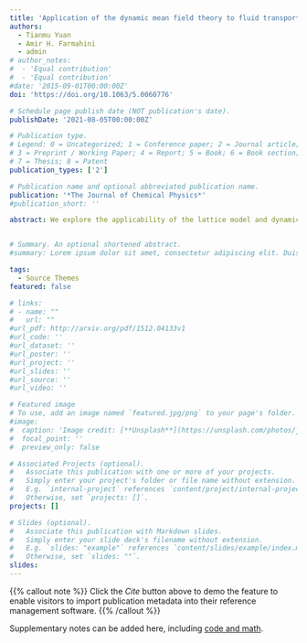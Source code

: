 ```yaml
---
title: 'Application of the dynamic mean field theory to fluid transport in slit pores'
authors:
  - Tianmu Yuan
  - Amir H. Farmahini
  - admin
# author_notes:
#  - 'Equal contribution'
#  - 'Equal contribution'
#date: '2015-09-01T00:00:00Z'
doi: 'https://doi.org/10.1063/5.0060776'

# Schedule page publish date (NOT publication's date).
publishDate: '2021-08-05T00:00:00Z'

# Publication type.
# Legend: 0 = Uncategorized; 1 = Conference paper; 2 = Journal article;
# 3 = Preprint / Working Paper; 4 = Report; 5 = Book; 6 = Book section;
# 7 = Thesis; 8 = Patent
publication_types: ['2']

# Publication name and optional abbreviated publication name.
publication: '*The Journal of Chemical Physics*'
#publication_short: ''

abstract: We explore the applicability of the lattice model and dynamic mean field theory as a computationally efficient tool to study transport across heterogeneous porous media, such as mixed matrix membranes. As a starting point and to establish some basic definitions of properties analogous to those in the off-lattice systems, we consider transport across simple models of porous materials represented by a slit pore in a chemical potential gradient. Using this simple model, we investigate the distribution of density and flux under steady state conditions, define the permeability across the system, and explore how this property depends on the length of the pore and the solid–fluid interactions. Among other effects, we observe that the flux in the system goes through a maximum as the solid–fluid interaction is varied from weak to strong. This effect is dominated by the behavior of the fluid near the walls and is also confirmed by off-lattice molecular dynamics simulations. We further extend this study to explore transport across heterogeneous slit pore channels composed of two solids with different values of solid–fluid interaction strengths. We demonstrate that the lattice models and dynamic mean field theory provide a useful framework to pose questions on the accuracy and applicability of the classical theories of transport across heterogeneous porous systems.


# Summary. An optional shortened abstract.
#summary: Lorem ipsum dolor sit amet, consectetur adipiscing elit. Duis posuere tellus ac convallis placerat. Proin tincidunt magna sed ex sollicitudin condimentum.

tags:
  - Source Themes
featured: false

# links:
# - name: ""
#   url: ""
#url_pdf: http://arxiv.org/pdf/1512.04133v1
#url_code: ''
#url_dataset: ''
#url_poster: ''
#url_project: ''
#url_slides: ''
#url_source: ''
#url_video: ''

# Featured image
# To use, add an image named `featured.jpg/png` to your page's folder.
#image:
#  caption: 'Image credit: [**Unsplash**](https://unsplash.com/photos/jdD8gXaTZsc)'
#  focal_point: ''
#  preview_only: false

# Associated Projects (optional).
#   Associate this publication with one or more of your projects.
#   Simply enter your project's folder or file name without extension.
#   E.g. `internal-project` references `content/project/internal-project/index.md`.
#   Otherwise, set `projects: []`.
projects: []

# Slides (optional).
#   Associate this publication with Markdown slides.
#   Simply enter your slide deck's filename without extension.
#   E.g. `slides: "example"` references `content/slides/example/index.md`.
#   Otherwise, set `slides: ""`.
slides:
---
```


{{% callout note %}}
Click the _Cite_ button above to demo the feature to enable visitors to import publication metadata into their reference management software.
{{% /callout %}}

Supplementary notes can be added here, including [code and math](https://wowchemy.com/docs/content/writing-markdown-latex/).
